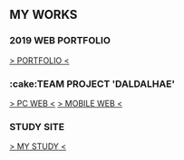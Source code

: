 <h2>MY WORKS</h2>
<h3>2019 WEB PORTFOLIO</h3>
<a href="https://tex9681.github.io/2019portfolio/portfolio/">&gt; PORTFOLIO &lt;</a>
<h3>:cake:TEAM PROJECT 'DALDALHAE'</h3>
<a href="https://tex9681.github.io/2019portfolio/DAL/DALDALHAE_PC/pc_index.html">&gt; PC WEB &lt;</a>   
<a href="https://tex9681.github.io/2019portfolio/DAL/DALDALHAE_MB_edit/m_index.html">&gt; MOBILE WEB &lt;</a>
<h3>STUDY SITE</h3>
<a href="https://tex9681.github.io/nyam/html/">&gt; MY STUDY &lt;</a>
